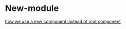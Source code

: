 # New-module

[how we use a new component instead of root component](https://share.vidyard.com/watch/GBJ5JLYM2eumy333kREVps?)